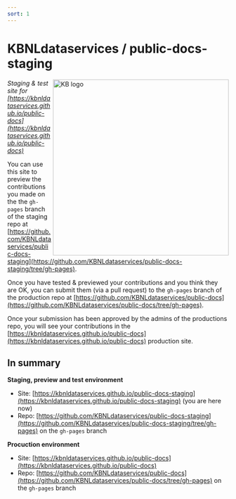 ```yaml
---
sort: 1
---
```


# KBNLdataservices / public-docs-staging 

<img alt="KB logo" src="https://raw.githubusercontent.com/KBNLdataservices/public-docs-staging/gh-pages/assets/images/KB_Nationale-Bibliotheek_Logo_RGB-Zwart-EN.jpg" width="400px" align="right"/>

*Staging & test site for [https://kbnldataservices.github.io/public-docs](https://kbnldataservices.github.io/public-docs)* 

You can use this site to preview the contributions you made on the the ```gh-pages``` branch of the staging repo at [https://github.com/KBNLdataservices/public-docs-staging](https://github.com/KBNLdataservices/public-docs-staging/tree/gh-pages).

Once you have tested & previewed your contributions and you think they are OK, you can submit them (via a pull request) to the ```gh-pages``` branch of the production repo at [https://github.com/KBNLdataservices/public-docs](https://github.com/KBNLdataservices/public-docs/tree/gh-pages). 

Once your submission has been approved by the admins of the productions repo, you will see your contributions in the [https://kbnldataservices.github.io/public-docs](https://kbnldataservices.github.io/public-docs) production site.

## In summary
**Staging, preview and test environment**
* Site: [https://kbnldataservices.github.io/public-docs-staging](https://kbnldataservices.github.io/public-docs-staging) (you are here now)
* Repo: [https://github.com/KBNLdataservices/public-docs-staging](https://github.com/KBNLdataservices/public-docs-staging/tree/gh-pages) on the ```gh-pages``` branch

**Procuction environment**
* Site: [https://kbnldataservices.github.io/public-docs](https://kbnldataservices.github.io/public-docs)
* Repo: [https://github.com/KBNLdataservices/public-docs](https://github.com/KBNLdataservices/public-docs/tree/gh-pages) on the ```gh-pages``` branch


